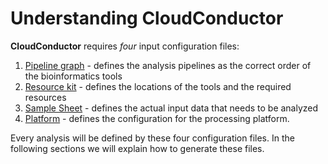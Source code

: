 # Understanding CloudConductor

**CloudConductor** requires *four* input configuration files:

  1. [Pipeline graph](creating_a_workflow.html) - defines the analysis pipelines as the correct order of the bioinformatics tools 
  2. [Resource kit](defining_a_resource_kit.html) - defines the locations of the tools and the required resources
  3. [Sample Sheet](creating_a_sample_sheet.html) - defines the actual input data that needs to be analyzed
  4. [Platform](defining_the_runtime_platform.html) - defines the configuration for the processing platform.

Every analysis will be defined by these four configuration files.
In the following sections we will explain how to generate these files.


